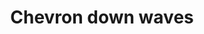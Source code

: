 ---
title: Chevron down waves
tags:
icon: chevron-down-waves
svg: '<svg xmlns="http://www.w3.org/2000/svg" width="24" height="24" fill="none" viewBox="0 0 24 24" stroke-width="1.5" stroke-linecap="round" stroke-linejoin="round" stroke="currentColor"><path d="m15.5 10.75-3.5 3.5-3.5-3.5"/><path d="M9.833 4.08c.55-.47.826-.704 1.114-.841a2.442 2.442 0 0 1 2.106 0c.288.137.563.372 1.114.841a3.132 3.132 0 0 0 1.9.788c.722.057 1.083.086 1.384.192a2.442 2.442 0 0 1 1.489 1.49c.106.3.135.66.192 1.382a3.13 3.13 0 0 0 .788 1.901c.47.55.704.826.841 1.114.319.666.319 1.44 0 2.106-.137.288-.372.563-.841 1.114a3.13 3.13 0 0 0-.788 1.9c-.057.722-.086 1.083-.192 1.384a2.442 2.442 0 0 1-1.49 1.489c-.3.106-.66.135-1.382.192a3.131 3.131 0 0 0-1.901.788c-.55.47-.826.704-1.114.841a2.441 2.441 0 0 1-2.106 0c-.288-.137-.563-.372-1.114-.841a3.13 3.13 0 0 0-1.9-.788c-.722-.057-1.083-.086-1.384-.192a2.442 2.442 0 0 1-1.489-1.49c-.106-.3-.135-.66-.192-1.382a3.132 3.132 0 0 0-.788-1.901c-.47-.55-.704-.826-.841-1.114a2.442 2.442 0 0 1 0-2.106c.137-.288.372-.563.841-1.114a3.131 3.131 0 0 0 .788-1.9c.057-.722.086-1.083.192-1.384A2.442 2.442 0 0 1 6.55 5.06c.3-.106.66-.135 1.382-.192a3.131 3.131 0 0 0 1.901-.788Z"/></svg>'
---